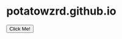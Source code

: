 # potatowzrd.github.io

<button type="button" onclick="clicked()">Click Me!</button>

<script>
function clicked() {
  alert("Hello! I am an alert box!");
}
</script>

<script>
    const ws = new WebSocket('ws://localhost:3000');

    ws.addEventListener('open', () => {
        console.log('Connected to WebSocket server');
        ws.send('Hello from the client!');
    });

    ws.addEventListener('message', () => {
        console.log('got it');
    });
</script>
